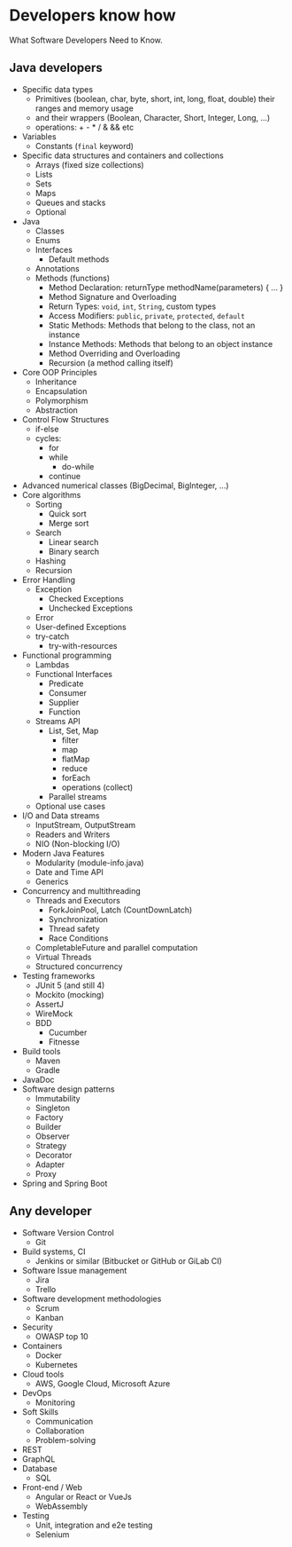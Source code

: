 # Developers know how

What Software Developers Need to Know.

## Java developers

* Specific data types
    * Primitives (boolean, char, byte, short, int, long, float, double) their ranges and memory usage
    * and their wrappers (Boolean, Character, Short, Integer, Long, ...)
    * operations: + - * / & && etc
* Variables
    * Constants (`final` keyword)
* Specific data structures and containers and collections
    * Arrays (fixed size collections)
    * Lists
    * Sets
    * Maps
    * Queues and stacks
    * Optional
* Java
    * Classes
    * Enums
    * Interfaces
        * Default methods
    * Annotations
    * Methods (functions)
        * Method Declaration: returnType methodName(parameters) { ... }
        * Method Signature and Overloading
        * Return Types: `void`, `int`, `String`, custom types
        * Access Modifiers: `public`, `private`, `protected`, `default`
        * Static Methods: Methods that belong to the class, not an instance
        * Instance Methods: Methods that belong to an object instance
        * Method Overriding and Overloading
        * Recursion (a method calling itself)
* Core OOP Principles
    * Inheritance
    * Encapsulation
    * Polymorphism
    * Abstraction
* Control Flow Structures
    * if-else
    * cycles:
        * for
        * while
            * do-while
        * continue
* Advanced numerical classes (BigDecimal, BigInteger, ...)
* Core algorithms
    * Sorting
        * Quick sort
        * Merge sort
    * Search
        * Linear search
        * Binary search
    * Hashing
    * Recursion
* Error Handling
    * Exception
        * Checked Exceptions
        * Unchecked Exceptions
    * Error
    * User-defined Exceptions
    * try-catch
        * try-with-resources
* Functional programming
    * Lambdas
    * Functional Interfaces
        * Predicate
        * Consumer
        * Supplier
        * Function
    * Streams API
        * List, Set, Map
            * filter
            * map
            * flatMap
            * reduce
            * forEach
            * operations (collect)
        * Parallel streams
    * Optional use cases
* I/O and Data streams
    * InputStream, OutputStream
    * Readers and Writers
    * NIO (Non-blocking I/O)
* Modern Java Features
    * Modularity (module-info.java)
    * Date and Time API
    * Generics
* Concurrency and multithreading
    * Threads and Executors
        * ForkJoinPool, Latch (CountDownLatch)
        * Synchronization
        * Thread safety
        * Race Conditions
    * CompletableFuture and parallel computation
    * Virtual Threads
    * Structured concurrency
* Testing frameworks
    * JUnit 5 (and still 4)
    * Mockito (mocking)
    * AssertJ
    * WireMock
    * BDD
        * Cucumber
        * Fitnesse
* Build tools
    * Maven
    * Gradle
* JavaDoc
* Software design patterns
    * Immutability
    * Singleton
    * Factory
    * Builder
    * Observer
    * Strategy
    * Decorator
    * Adapter
    * Proxy
* Spring and Spring Boot

## Any developer

* Software Version Control
    * Git
* Build systems, CI
    * Jenkins or similar (Bitbucket or GitHub or GiLab CI)
* Software Issue management
    * Jira
    * Trello
* Software development methodologies
    * Scrum
    * Kanban
* Security
    * OWASP top 10
* Containers
    * Docker
    * Kubernetes
* Cloud tools
    * AWS, Google Cloud, Microsoft Azure
* DevOps
    * Monitoring
* Soft Skills
    * Communication
    * Collaboration
    * Problem-solving
* REST
* GraphQL
* Database
    * SQL
* Front-end / Web
    * Angular or React or VueJs
    * WebAssembly
* Testing
    * Unit, integration and e2e testing
    * Selenium
